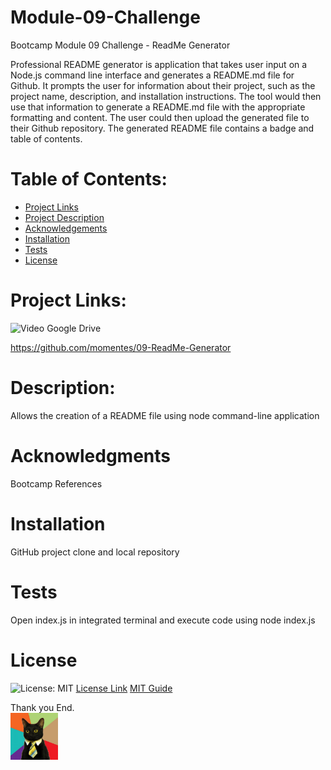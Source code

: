 # Module-09-Challenge
Bootcamp Module 09 Challenge - ReadMe Generator

Professional README generator is application that takes user input on a Node.js command line interface and generates a README.md file for Github. It prompts the user for information about their project, such as the project name, description, and installation instructions. The tool would then use that information to generate a README.md file with the appropriate formatting and content. The user could then upload the generated file to their Github repository. The generated README file contains a badge and table of contents. 

# Table of Contents:
- [Project Links](#Links)
- [Project Description](#Description)
- [Acknowledgements](#Acknowledgments)
- [Installation](#Installation)
- [Tests](#Tests)
- [License](#License)

# Project Links:
![Video](https://github.com/momentes/09-ReadMe-Generator/tree/main/Video)
Google Drive

https://github.com/momentes/09-ReadMe-Generator

# Description:

Allows the creation of a README file using node command-line application

# Acknowledgments

Bootcamp References

# Installation

GitHub project clone and local repository

# Tests

Open index.js in integrated terminal and execute code using node index.js

# License

![License: MIT](https://img.shields.io/badge/License-MIT-yellow.svg)
<a href = "https://opensource.org/licenses/MIT">License Link</a>
<a href = "https://gist.github.com/ckib16/8732561535ed766cd6b8">MIT Guide</a>

Thank you
End.        
<img src="Images/business-cat1.jpg" width=15%>